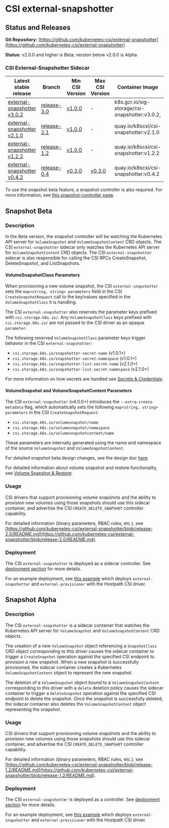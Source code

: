# CSI external-snapshotter

## Status and Releases

**Git Repository:** [https://github.com/kubernetes-csi/external-snapshotter](https://github.com/kubernetes-csi/external-snapshotter)

**Status:** v2.0.0 and higher is Beta; version below v2.0.0 is Alpha

### CSI External-Snapshotter Sidecar

Latest stable release | Branch | Min CSI Version | Max CSI Version | Container Image | [Min K8s Version](kubernetes-compatibility.md#minimum-version) | [Max K8s Version](kubernetes-compatibility.md#maximum-version) | [Recommended K8s Version](kubernetes-compatibility.md#recommended-version) |
--|--|--|--|--|--|--|--
[external-snapshotter v3.0.2](https://github.com/kubernetes-csi/external-snapshotter/releases/tag/v3.0.2) | [release-3.0](https://github.com/kubernetes-csi/external-snapshotter/tree/release-3.0) | [v1.0.0](https://github.com/container-storage-interface/spec/releases/tag/v1.0.0) | - | k8s.gcr.io/sig-storage/csi-snapshotter:v3.0.2, | v1.17 | - | v1.17
[external-snapshotter v2.1.0](https://github.com/kubernetes-csi/external-snapshotter/releases/tag/v2.1.0) | [release-2.1](https://github.com/kubernetes-csi/external-snapshotter/tree/release-2.1) | [v1.0.0](https://github.com/container-storage-interface/spec/releases/tag/v1.0.0) | - | quay.io/k8scsi/csi-snapshotter:v2.1.0 | v1.17 | - | v1.17
[external-snapshotter v1.2.2](https://github.com/kubernetes-csi/external-snapshotter/releases/tag/v1.2.2) | [release-1.2](https://github.com/kubernetes-csi/external-snapshotter/tree/release-1.2) | [v1.0.0](https://github.com/container-storage-interface/spec/releases/tag/v1.0.0) | - | quay.io/k8scsi/csi-snapshotter:v1.2.2 | v1.13 | v1.16 | v1.14
[external-snapshotter v0.4.2](https://github.com/kubernetes-csi/external-snapshotter/releases/tag/v0.4.2) | [release-0.4](https://github.com/kubernetes-csi/external-snapshotter/tree/release-0.4) | [v0.3.0](https://github.com/container-storage-interface/spec/releases/tag/v0.3.0) | [v0.3.0](https://github.com/container-storage-interface/spec/releases/tag/v0.3.0) | quay.io/k8scsi/csi-snapshotter:v0.4.2 | v1.12 | v1.16 | v1.12

To use the snapshot beta feature, a snapshot controller is also required. For more information, see [this snapshot-controller page](snapshot-controller.md).

## Snapshot Beta

### Description

In the Beta version, the snapshot controller will be watching the Kubernetes API server for `VolumeSnapshot` and `VolumeSnapshotContent` CRD objects. The CSI `external-snapshotter` sidecar only watches the Kubernetes API server for `VolumeSnapshotContent` CRD objects. The CSI `external-snapshotter` sidecar is also responsible for calling the CSI RPCs CreateSnapshot, DeleteSnapshot, and ListSnapshots.

#### VolumeSnapshotClass Parameters

When provisioning a new volume snapshot, the CSI `external-snapshotter` sets the `map<string, string> parameters` field in the CSI `CreateSnapshotRequest` call to the key/values specified in the `VolumeSnapshotClass` it is handling.

The CSI `external-snapshotter` also reserves the parameter keys prefixed with `csi.storage.k8s.io/`. Any `VolumeSnapshotClass` keys prefixed with `csi.storage.k8s.io/` are not passed to the CSI driver as an opaque `parameter`.

The following reserved `VolumeSnapshotClass` parameter keys trigger behavior in the CSI `external-snapshotter`:

* `csi.storage.k8s.io/snapshotter-secret-name` (v1.0.1+)
* `csi.storage.k8s.io/snapshotter-secret-namespace` (v1.0.1+)
* `csi.storage.k8s.io/snapshotter-list-secret-name` (v2.1.0+)
* `csi.storage.k8s.io/snapshotter-list-secret-namespace` (v2.1.0+)

For more information on how secrets are handled see [Secrets & Credentials](secrets-and-credentials.md).

#### VolumeSnapshot and VolumeSnapshotContent Parameters

The CSI `external-snapshotter` (v4.0.0+) introduces the `--extra-create-metadata` flag, which automatically sets the following `map<string, string> parameters` in the CSI `CreateSnapshotRequest`:

* `csi.storage.k8s.io/volumesnapshot/name`
* `csi.storage.k8s.io/volumesnapshot/namespace`
* `csi.storage.k8s.io/volumesnapshotcontent/name`

These parameters are internally generated using the name and namespace of the source `VolumeSnapshot` and `VolumeSnapshotContent`.

For detailed snapshot beta design changes, see the design doc [here](https://github.com/kubernetes/enhancements/blob/master/keps/sig-storage/177-volume-snapshot/README.md).

For detailed information about volume snapshot and restore functionality, see [Volume Snapshot & Restore](snapshot-restore-feature.md).

### Usage

CSI drivers that support provisioning volume snapshots and the ability to provision new volumes using those snapshots should use this sidecar container, and advertise the CSI `CREATE_DELETE_SNAPSHOT` controller capability.

For detailed information (binary parameters, RBAC rules, etc.), see [https://github.com/kubernetes-csi/external-snapshotter/blob/release-2.0/README.md](https://github.com/kubernetes-csi/external-snapshotter/blob/release-2.0/README.md).

### Deployment

The CSI `external-snapshotter` is deployed as a sidecar controller. See [deployment section](deploying.md) for more details.

For an example deployment, see [this example](https://github.com/kubernetes-csi/external-snapshotter/blob/release-2.0/deploy/kubernetes/csi-snapshotter/setup-csi-snapshotter.yaml) which deploys `external-snapshotter` and `external-provisioner` with the Hostpath CSI driver.

## Snapshot Alpha

### Description

The CSI `external-snapshotter` is a sidecar container that watches the Kubernetes API server for `VolumeSnapshot` and `VolumeSnapshotContent` CRD objects.

The creation of a new `VolumeSnapshot` object referencing a `SnapshotClass` CRD object corresponding to this driver causes the sidecar container to trigger a `CreateSnapshot` operation against the specified CSI endpoint to provision a new snapshot. When a new snapshot is successfully provisioned, the sidecar container creates a Kubernetes `VolumeSnapshotContent` object to represent the new snapshot.

The deletion of a `VolumeSnapshot` object bound to a `VolumeSnapshotContent` corresponding to this driver with a `delete` deletion policy causes the sidecar container to trigger a `DeleteSnapshot` operation against the specified CSI endpoint to delete the snapshot. Once the snapshot is successfully deleted, the sidecar container also deletes the `VolumeSnapshotContent` object representing the snapshot.

### Usage

CSI drivers that support provisioning volume snapshots and the ability to provision new volumes using those snapshots should use this sidecar container, and advertise the CSI `CREATE_DELETE_SNAPSHOT` controller capability.

For detailed information (binary parameters, RBAC rules, etc.), see [https://github.com/kubernetes-csi/external-snapshotter/blob/release-1.2/README.md](https://github.com/kubernetes-csi/external-snapshotter/blob/release-1.2/README.md).

### Deployment

The CSI `external-snapshotter` is deployed as a controller. See [deployment section](deploying.md) for more details.

For an example deployment, see [this example](https://github.com/kubernetes-csi/external-snapshotter/tree/release-1.2/deploy/kubernetes/setup-csi-snapshotter.yaml) which deploys `external-snapshotter` and `external-provisioner` with the Hostpath CSI driver.
